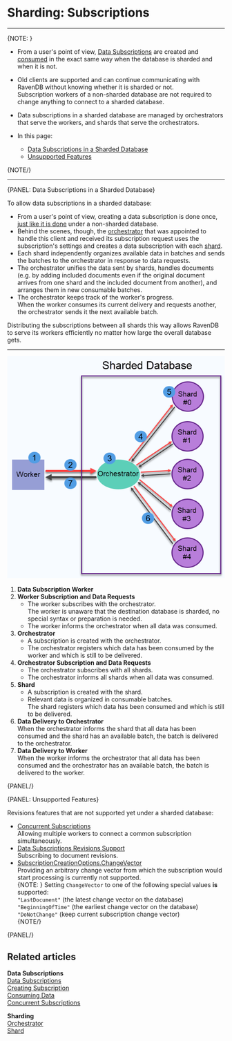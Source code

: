 ﻿# Sharding: Subscriptions
---

{NOTE: }

* From a user's point of view, [Data Subscriptions](../client-api/data-subscriptions/what-are-data-subscriptions) 
  are created and [consumed](../client-api/data-subscriptions/consumption/how-to-consume-data-subscription) 
  in the exact same way when the database is sharded and when it is not.  
  
* Old clients are supported and can continue communicating with RavenDB 
  without knowing whether it is sharded or not.  
  Subscription workers of a non-sharded database are not required to change 
  anything to connect to a sharded database.  

* Data subscriptions in a sharded database are managed by orchestrators 
  that serve the workers, and shards that serve the orchestrators.  

* In this page:  
  * [Data Subscriptions in a Sharded Database](../sharding/subscriptions#data-subscriptions-in-a-sharded-database)  
  * [Unsupported Features](../sharding/subscriptions#unsupported-features)  

{NOTE/}

---

{PANEL: Data Subscriptions in a Sharded Database}

To allow data subscriptions in a sharded database:  

* From a user's point of view, creating a data subscription is 
  done once, [just like it is done](../client-api/data-subscriptions/creation/how-to-create-data-subscription) 
  under a non-sharded database.  
* Behind the scenes, though, the [orchestrator](../sharding/overview#client-server-communication) 
  that was appointed to handle this client and received its 
  subscription request uses the subscription's settings and 
  creates a data subscription with each [shard](../sharding/overview#shards).  
* Each shard independently organizes available data in batches 
  and sends the batches to the orchestrator in response to data 
  requests.  
* The orchestrator unifies the data sent by shards, handles 
  documents (e.g. by adding included documents even if the 
  original document arrives from one shard and the included 
  document from another), and arranges them in new consumable 
  batches.  
* The orchestrator keeps track of the worker's progress.  
  When the worker consumes its current delivery and requests 
  another, the orchestrator sends it the next available batch.  

Distributing the subscriptions between all shards this way 
allows RavenDB to serve its workers efficiently no matter 
how large the overall database gets.  

---

![Subscription](images/subscriptions.png "Subscription")

1. **Data Subscription Worker**  
2. **Worker Subscription and Data Requests**  
    * The worker subscribes with the orchestrator.  
      The worker is unaware that the destination database is sharded, 
      no special syntax or preparation is needed.  
    * The worker informs the orchestrator when all data was consumed.  
3. **Orchestrator**  
    * A subscription is created with the orchestrator.  
    * The orchestrator registers which data has been consumed by the worker 
      and which is still to be delivered.  
4. **Orchestrator Subscription and Data Requests**  
    * The orchestrator subscribes with all shards.  
    * The orchestrator informs all shards when all data was consumed.  
5. **Shard**  
    * A subscription is created with the shard.  
    * Relevant data is organized in consumable batches.  
      The shard registers which data has been consumed and which is still 
      to be delivered.  
6. **Data Delivery to Orchestrator**  
   When the orchestrator informs the shard that all data has been consumed 
   and the shard has an available batch, the batch is delivered to the orchestrator.  
6. **Data Delivery to Worker**  
   When the worker informs the orchestrator that all data has been consumed 
   and the orchestrator has an available batch, the batch is delivered to the worker.  

{PANEL/}

{PANEL: Unsupported Features}

Revisions features that are not supported yet under a sharded database:  

* [Concurrent Subscriptions](../client-api/data-subscriptions/concurrent-subscriptions)  
  Allowing multiple workers to connect a common subscription simultaneously.  
* [Data Subscriptions Revisions Support](../client-api/data-subscriptions/advanced-topics/subscription-with-revisioning)  
  Subscribing to document revisions.  
* [SubscriptionCreationOptions.ChangeVector](../client-api/data-subscriptions/creation/api-overview#subscriptioncreationoptions<t>)  
  Providing an arbitrary change vector from which the subscription would start processing 
  is currently not supported.  
  {NOTE: }
  Setting `ChangeVector` to one of the following special values **is** supported:  
  `"LastDocument"` (the latest change vector on the database)  
  `"BeginningOfTime"` (the earliest change vector on the database)  
  `"DoNotChange"` (keep current subscription change vector)  
  {NOTE/}


{PANEL/}

## Related articles

**Data Subscriptions**  
[Data Subscriptions](../client-api/data-subscriptions/what-are-data-subscriptions)  
[Creating Subscription](../client-api/data-subscriptions/creation/how-to-create-data-subscription)  
[Consuming Data](../client-api/data-subscriptions/consumption/how-to-consume-data-subscription)  
[Concurrent Subscriptions](../client-api/data-subscriptions/concurrent-subscriptions)  

**Sharding**  
[Orchestrator](../sharding/overview#client-server-communication)  
[Shard](../sharding/overview#shards)  
